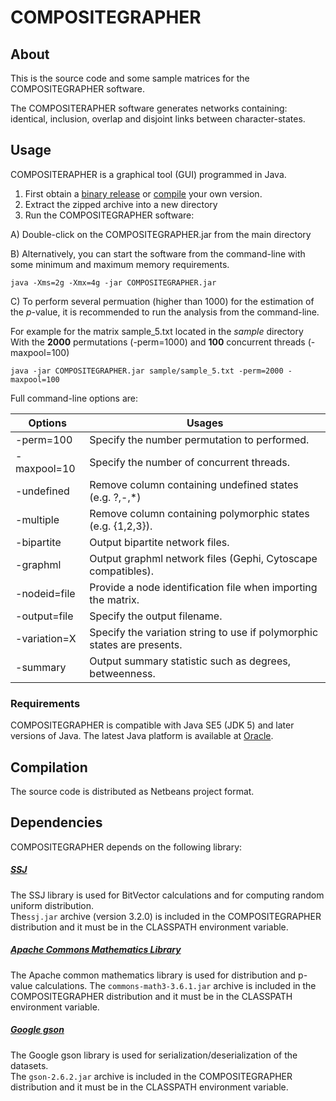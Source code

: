 # COMPOSITEGRAPHER

## About

This is the source code and some sample matrices for the COMPOSITEGRAPHER software.

The COMPOSITERAPHER software generates networks containing: identical, inclusion, overlap and disjoint links between character-states.

## Usage

COMPOSITERAPHER is a graphical tool (GUI) programmed in Java. 

1. First obtain a [binary release](#binary-releases) or [compile](#Compilation) your own version.
2. Extract the zipped archive into a new directory
3. Run the COMPOSITEGRAPHER software:

A) Double-click on the COMPOSITEGRAPHER.jar from the main directory

B) Alternatively, you can start the software from the command-line with some minimum and maximum memory requirements.  

```
java -Xms=2g -Xmx=4g -jar COMPOSITEGRAPHER.jar
```
C) To perform several permuation (higher than 1000) for the estimation of the _p_-value, it is recommended to run the analysis from the command-line. 

For example for the matrix sample_5.txt located in the _sample_ directory  
With the **2000** permutations (-perm=1000)  and **100** concurrent threads (-maxpool=100)
```
java -jar COMPOSITEGRAPHER.jar sample/sample_5.txt -perm=2000 -maxpool=100
```
Full command-line options are:   



|             Options   | Usages                                         |
| -------------------- | ---------------------------------------------- |
|	-perm=100      | Specify the number permutation to performed.  |
|	-maxpool=10    | Specify the number of concurrent threads.|
|	-undefined     | Remove column containing undefined states (e.g. ?,-,\*)|
|	-multiple      | Remove column containing polymorphic states (e.g. {1,2,3}).|
|	-bipartite     | Output bipartite network files.|
|	-graphml       | Output graphml network files (Gephi, Cytoscape compatibles).|
|	-nodeid=file   | Provide a node identification file when importing the matrix.|
|	-output=file   | Specify the output filename.|
|	-variation=X   | Specify the variation string to use if polymorphic states are presents.|
|	-summary       | Output summary statistic such as degrees, betweenness.|


### Requirements

COMPOSITEGRAPHER is compatible with Java SE5 (JDK 5) and later versions of Java. The latest
Java platform is available at
[Oracle](http://www.oracle.com/technetwork/java/javase/downloads/index.html).

## Compilation

The source code is distributed as Netbeans project format. 

## Dependencies

COMPOSITEGRAPHER depends on the following library:

##### [SSJ](https://github.com/umontreal-simul/ssj)  
The SSJ library is used for BitVector calculations and for computing random uniform distribution.  
The`ssj.jar` archive (version 3.2.0) is included in the COMPOSITEGRAPHER distribution and it must be in the CLASSPATH environment variable.

##### [Apache Commons Mathematics Library](http://commons.apache.org/proper/commons-math/)
The Apache common mathematics library is used for distribution and p-value calculations.
The `commons-math3-3.6.1.jar` archive is included in the COMPOSITEGRAPHER distribution and it must be in the CLASSPATH environment variable.  

##### [Google gson](https://github.com/google/gson)
The Google gson library is used for serialization/deserialization of the datasets.  
The `gson-2.6.2.jar` archive is included in the COMPOSITEGRAPHER distribution and it must be in the CLASSPATH environment variable. 


